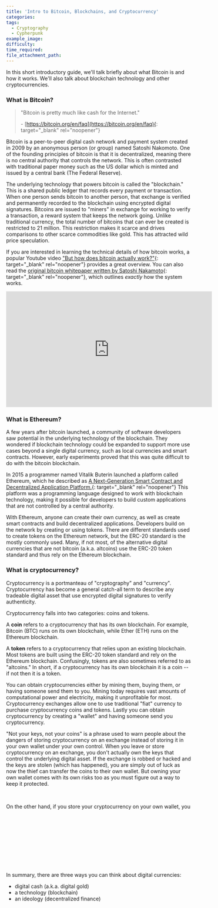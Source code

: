 ```yaml
---
title: 'Intro to Bitcoin, Blockchains, and Cryptocurrency'
categories:
tags:
  - Cryptography
  - Cypherpunk
example_image:
difficulty:
time_required:
file_attachment_path:
---
```


In this short introductory guide, we'll talk briefly about what Bitcoin is and how it works. We'll also talk about blockchain technology and other cryptocurrencies.

### What is Bitcoin?

> "Bitcoin is pretty much like cash for the Internet."
>
>
> \- [https://bitcoin.org/en/faq](https://bitcoin.org/en/faq){: target="_blank" rel="noopener"}

Bitcoin is a peer-to-peer digital cash network and payment system created in 2009 by an anonymous person (or group) named Satoshi Nakomoto. One of the founding principles of bitcoin is that it is decentralized, meaning there is no central authority that controls the network. This is often contrasted with traditional paper money such as the US dollar which is minted and issued by a central bank (The Federal Reserve).

The underlying technology that powers bitcoin is called the "blockchain." This is a shared public ledger that records every payment or transaction. When one person sends bitcoin to another person, that exchange is verified and permanently recorded to the blockchain using encrypted digital signatures. Bitcoins are issued to "miners" in exchange for working to verify a transaction, a reward system that keeps the network going. Unlike traditional currency, the total number of bitcoins that can ever be created is restricted to 21 million. This restriction makes it scarce and drives comparisons to other scarce commodities like gold. This has attracted wild price speculation.

If you are interested in learning the technical details of how bitcoin works, a popular Youtube video ["But how does bitcoin actually work?"](https://www.youtube.com/watch?v=bBC-nXj3Ng4){: target="_blank" rel="noopener"} provides a great overview. You can also read the [original bitcoin whitepaper written by Satoshi Nakamoto](https://bitcoin.org/en/bitcoin-paper){: target="_blank" rel="noopener"}, which outlines *exactly* how the system works.

<div class="cms-embed" data-cms-embed="PGlmcmFtZSB3aWR0aD0iNTYwIiBoZWlnaHQ9IjMxNSIgc3JjPSJodHRwczovL3d3dy55b3V0dWJlLmNvbS9lbWJlZC9iQkMtblhqM05nNCIgZnJhbWVib3JkZXI9IjAiIGFsbG93PSJhY2NlbGVyb21ldGVyOyBhdXRvcGxheTsgY2xpcGJvYXJkLXdyaXRlOyBlbmNyeXB0ZWQtbWVkaWE7IGd5cm9zY29wZTsgcGljdHVyZS1pbi1waWN0dXJlIiBhbGxvd2Z1bGxzY3JlZW4+PC9pZnJhbWU+"><iframe width="560" height="315" src="https://www.youtube.com/embed/bBC-nXj3Ng4" frameborder="0" allow="accelerometer; autoplay; clipboard-write; encrypted-media; gyroscope; picture-in-picture" allowfullscreen=""></iframe></div>

### What is Ethereum?

A few years after bitcoin launched, a community of software developers saw potential in the underlying technology of the blockchain. They wondered if blockchain technology could be expanded to support more use cases beyond a single digital currency, such as local currencies and smart contracts. However, early experiments proved that this was quite difficult to do with the bitcoin blockchain.

In 2015 a programmer named Vitalik Buterin launched a platform called Ethereum, which he described as [A Next-Generation Smart Contract and Decentralized Application Platform.](https://ethereum.org/en/whitepaper/){: target="_blank" rel="noopener"} This platform was a programming language designed to work with blockchain technology, making it possible for developers to build custom applications that are not controlled by a central authority.&nbsp;

With Ethereum, anyone can create their own currency, as well as create smart contracts and build decentralized applications. Developers build on the network by creating or using tokens. There are different standards used to create tokens on the Ethereum network, but the ERC-20 standard is the mostly commonly used. Many, if not most, of the alternative digital currencies that are not bitcoin (a.k.a. altcoins) use the ERC-20 token standard and thus rely on the Ethereum blockchain.

### What is cryptocurrency?

Cryptocurrency is a portmanteau of "cryptography" and "currency". Cryptocurrency has become a general catch-all term to describe any tradeable digital asset that use encrypted digital signatures to verify authenticity.

Cryptocurrency falls into two categories: coins and tokens.

A **coin** refers to a cryptocurrency that has its own blockchain. For example, Bitcoin (BTC) runs on its own blockchain, while Ether (ETH) runs on the Ethereum blockchain.

A **token** refers to a cryptocurrency that relies upon an existing blockchain. Most tokens are built using the ERC-20 token standard and rely on the Ethereum blockchain. Confusingly, tokens are also sometimes referred to as "altcoins." In short, if a cryptocurrency has its own blockchain it is a coin -- if not then it is a token.

You can obtain cryptocurrencies either by mining them, buying them, or having someone send them to you. Mining today requires vast amounts of computational power and electricity, making it unprofitable for most. Cryptocurrency exchanges allow one to use traditional "fiat" currency to purchase cryptocurrency coins and tokens. Lastly you can obtain cryptocurrency by creating a "wallet" and having someone send you cryptocurrency.

"Not your keys, not your coins" is a phrase used to warn people about the dangers of storing cryptocurrency on an exchange instead of storing it in your own wallet under your own control. When you leave or store cryptocurrency on an exchange, you don't actually own the keys that control the underlying digital asset. If the exchange is robbed or hacked and the keys are stolen (which has happened), you are simply out of luck as now the thief can transfer the coins to their own wallet. But owning your own wallet comes with its own risks too as you must figure out a way to keep it protected.

&nbsp;

On the other hand, if you store your cryptocurrency on your own wallet, you

&nbsp;

&nbsp;

&nbsp;

&nbsp;

&nbsp;

In summary, there are three ways you can think about digital currencies:

* digital cash (a.k.a. digital gold)
* a technology (blockchain)
* an ideology (decentralized finance)

&nbsp;
